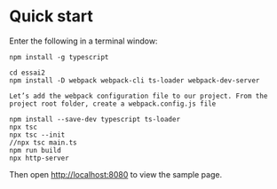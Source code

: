 # Quick start

Enter the following in a terminal window:

```
npm install -g typescript

cd essai2
npm install -D webpack webpack-cli ts-loader webpack-dev-server

Let’s add the webpack configuration file to our project. From the project root folder, create a webpack.config.js file

npm install --save-dev typescript ts-loader
npx tsc
npx tsc --init
//npx tsc main.ts
npm run build  
npx http-server
```

Then open [http://localhost:8080](http://localhost:8080) to view the sample page.

